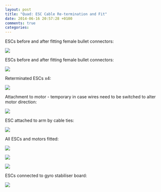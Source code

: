 ```yaml
---
layout: post
title: "Quad: ESC Cable Re-termination and Fit"
date: 2014-06-16 20:57:28 +0100
comments: true
categories: 
---
```


ESCs before and after fitting female bullet connectors:

![](https://files.ianrenton.com/sites/quadcopter/26.jpg)

ESCs before and after fitting female bullet connectors:

![](https://files.ianrenton.com/sites/quadcopter/27.jpg)

Reterminated ESCs x4:

![](https://files.ianrenton.com/sites/quadcopter/28.jpg)

Attachment to motor - temporary in case wires need to be switched to alter motor direction:

![](https://files.ianrenton.com/sites/quadcopter/29.jpg)

ESC attached to arm by cable ties:

![](https://files.ianrenton.com/sites/quadcopter/30.jpg)

All ESCs and motors fitted:

![](https://files.ianrenton.com/sites/quadcopter/31.jpg)

![](https://files.ianrenton.com/sites/quadcopter/32.jpg)

![](https://files.ianrenton.com/sites/quadcopter/33.jpg)

ESCs connected to gyro stabiliser board:

![](https://files.ianrenton.com/sites/quadcopter/34.jpg)
